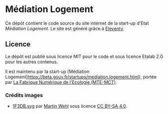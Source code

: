 # Médiation Logement
Ce dépôt contient le code source du site internet de la start-up d'Etat *Médiation Logement*.
Le site est généré grâce à [Eleventy](https://www.11ty.dev/).

## Licence

Le dépôt est publié sous licence MIT pour le code et sous licence
Etalab 2.0 pour les autres contenus.

Il est maintenu par la start-up [Médiation Logement]https://beta.gouv.fr/startups/mediation.logement.html), portée par [La Fabrique Numérique de l'Ecologie (MTE-MCT)](https://beta.gouv.fr/incubateurs/mtes).

### Crédits images

- [1F3DB.svg](public/icons/1F3DB.svg) par [Martin Wehl](https://openmoji.org/library/#author=Martin%20Wehl) sous licence [CC BY-SA 4.0](https://creativecommons.org/licenses/by-sa/4.0>).
